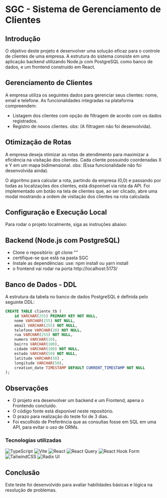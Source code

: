 # SGC - Sistema de Gerenciamento de Clientes
## Introdução

O objetivo deste projeto é desenvolver uma solução eficaz para o controle de clientes de uma empresa. A estrutura do sistema consiste em uma aplicação backend utilizando Node.js com PostgreSQL como banco de dados, e um frontend construído em React.

## Gerenciamento de Clientes
A empresa utiliza os seguintes dados para gerenciar seus clientes: nome, email e telefone. As funcionalidades integradas na plataforma compreendem:

- Listagem dos clientes com opção de filtragem de acordo com os dados registrados.
- Registro de novos clientes.
obs: (A filtragem não foi desenvolvida).

## Otimização de Rotas

A empresa deseja otimizar as rotas de atendimento para maximizar a eficiência na visitação dos clientes. Cada cliente possuindo coordenadas X e Y em um mapa bidimensional.
obs: (Essa funcionalidade não foi desenvolvida ainda).

O algoritmo para calcular a rota, partindo da empresa (0,0) e passando por todas as localizações dos clientes, está disponível via rota da API. Foi implementado um botão na tela de clientes que, ao ser clicado, abre uma modal mostrando a ordem de visitação dos clientes na rota calculada.


## Configuração e Execução Local

Para rodar o projeto localmente, siga as instruções abaixo:

## Backend (Node.js com PostgreSQL)
- Clone o repositório: git clone ""
- certifique-se que está na pasta SGC
- Instale as dependências: use: npm install ou yarn install
- o frontend vai rodar na porta http://localhost:5173/

## Banco de Dados - DDL
A estrutura da tabela no banco de dados PostgreSQL é definida pelo seguinte DDL:
```sql 
CREATE TABLE cliente_tb (
    id VARCHAR(255) PRIMARY KEY NOT NULL,
    nome VARCHAR(255) NOT NULL,
    email VARCHAR(255) NOT NULL,
    telefone VARCHAR(20) NOT NULL,
    rua VARCHAR(255) NOT NULL,
    numero VARCHAR(10),
    bairro VARCHAR(100),
    cidade VARCHAR(100) NOT NULL,
    estado VARCHAR(50) NOT NULL,
    latitude VARCHAR(50) ,
    longitude VARCHAR(50),
    creation_date TIMESTAMP DEFAULT CURRENT_TIMESTAMP NOT NULL
);
```

## Observações
- O projeto era desenvolver um backend e um Frontend, apena o Frontendo concluido.
- O código fonte está disponível neste repositório.
- O prazo para realização do teste foi de 3 dias.
- Foi escolhido de Preferência que as consultas fosse em SQL em uma API, para evitar o uso de ORMs.

### Tecnologias utilizadas

![TypeScript](https://img.shields.io/badge/typescript-%23007ACC.svg?style=for-the-badge&logo=typescript&logoColor=white)
![Vite](https://img.shields.io/badge/vite-%23646CFF.svg?style=for-the-badge&logo=vite&logoColor=white)
![React](https://img.shields.io/badge/react-%2320232a.svg?style=for-the-badge&logo=react&logoColor=%2361DAFB)
![React Query](https://img.shields.io/badge/-React%20Query-FF4154?style=for-the-badge&logo=react%20query&logoColor=white)
![React Hook Form](https://img.shields.io/badge/React%20Hook%20Form-%23EC5990.svg?style=for-the-badge&logo=reacthookform&logoColor=white)
![TailwindCSS](https://img.shields.io/badge/tailwindcss-%2338B2AC.svg?style=for-the-badge&logo=tailwind-css&logoColor=white)
![Radix UI](https://img.shields.io/badge/radix%20ui-161618.svg?style=for-the-badge&logo=radix-ui&logoColor=white)
## Conclusão
Este teste foi desenvolvido para avaliar habilidades básicas e lógica na resolução de problemas.
